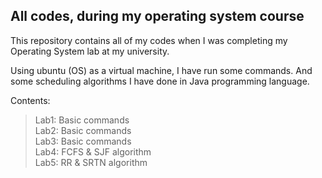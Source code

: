 ## All codes, during my operating system course

This repository contains all of my codes when I was completing my Operating System lab at my university.

Using ubuntu (OS) as a virtual machine, I have run some commands. And some scheduling algorithms I have done in Java programming language.

Contents:
>Lab1: Basic commands \
>Lab2: Basic commands \
>Lab3: Basic commands \
>Lab4: FCFS & SJF algorithm \
>Lab5: RR & SRTN algorithm 
